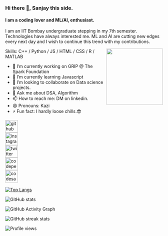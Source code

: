 ### Hi there 👋, Sanjay this side.
#### I am a coding lover and ML/AI, enthusiast.

I am an IIT Bombay undergraduate stepping in my 7th semester. Technologies have always interested me. ML and AI are cutting new edges every next day and I wish to continue this trend with my contributions.

<img align="right" height="180px" src="https://media.giphy.com/media/VTtANKl0beDFQRLDTh/giphy.gif" />

Skills: C++ / Python / JS / HTML / CSS / R / MATLAB

- 🔭 I’m currently working on GRIP @ The Spark Foundation 
- 🌱 I’m currently learning Javascript 
- 👯 I’m looking to collaborate on Data science projects. 
- 💬 Ask me about DSA, Algorithm 
- 📫 How to reach me: DM on linkedin. 
- 😄 Pronouns: Kazi 
- ⚡ Fun fact: I hardly loose chills.😎 


[<img src='https://cdn.jsdelivr.net/npm/simple-icons@3.0.1/icons/github.svg' alt='github' height='40'>](https://github.com/sanjaykazi)  
[<img src='https://cdn.jsdelivr.net/npm/simple-icons@3.0.1/icons/instagram.svg' alt='instagram' height='40'>](https://www.instagram.com/sanjay_4.9/)  
[<img src='https://cdn.jsdelivr.net/npm/simple-icons@3.0.1/icons/twitter.svg' alt='twitter' height='40'>](https://twitter.com/kazi_sanjay)  
[<img src='https://cdn.jsdelivr.net/npm/simple-icons@3.0.1/icons/codepen.svg' alt='codepen' height='40'>](https://codepen.io/sanjaykazi)  
[<img src='https://cdn.jsdelivr.net/npm/simple-icons@3.0.1/icons/codesandbox.svg' alt='codesandbox' height='40'>](https://codesandbox.io/u/sanjaykazi)  

[![Top Langs](https://github-readme-stats.vercel.app/api/top-langs/?username=sanjaykazi)](https://github.com/anuraghazra/github-readme-stats)

![GitHub stats](https://github-readme-stats.vercel.app/api?username=sanjaykazi&show_icons=true)  

![GitHub Activity Graph](https://activity-graph.herokuapp.com/graph?username=sanjaykazi)  

![GitHub streak stats](https://github-readme-streak-stats.herokuapp.com/?user=sanjaykazi)  

![Profile views](https://gpvc.arturio.dev/sanjaykazi)  
